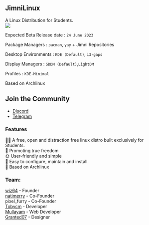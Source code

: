 ## JimniLinux 
A Linux Distribution for Students. <br>
![](https://komarev.com/ghpvc/?username=jimnilinux)


Expected Beta Release date : `24 June 2023`

Package Managers : `pacman`, `yay` + Jimni Repositories

Desktop Environments : `KDE (Default)`, `i3-gaps`

Display Managers : `SDDM (Default)`,`LightDM`

Profiles : `KDE-Minimal`

Based on Archlinux
## Join the Community
- [Discord](https://discord.gg/efX2ynC6tT)
- [Telegram](https://telegram.dog/jimnilinux)

### Features
🙋‍♀️ A free, open and distraction free linux distro built exclusively for Students.<br/>
🌈 Promoting true freedom<br/>
🌞 User-friendly and simple<br/>
🍿 Easy to configure, maintain and install.<br/>
🧙 Based on Archlinux<br/>

### Team:
[wiz64](https://github.com/wiz64) - Founder <br>
[natimerry](https://github.com/natimerry) - Co-Founder <br>
pixel_furry - Co-Founder <br>
[Tobycm](https://github.com/tobycm) - Developer <br>
[Mullayam](https://github.com/mullayam) - Web Developer <br>
[Granted07](https://github.com/granted07) - Designer <br>
